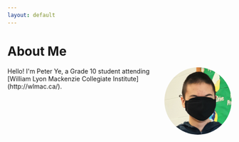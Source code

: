 ```yaml
---
layout: default
---
```


# About Me
<div markdown="1">
<img class="round-image" src="/img/me.png" align="right">
Hello! I'm Peter Ye, a Grade 10 student attending [William Lyon Mackenzie Collegiate Institute](http://wlmac.ca/).
</div>


<style>
    .round-image {
    border-radius: 50%;
  max-width: 30%;
    }
</style>

